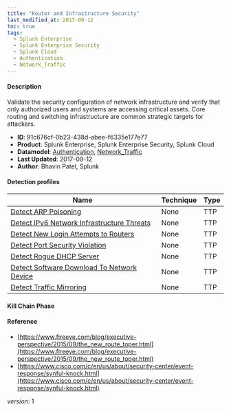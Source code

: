 ```yaml
---
title: "Router and Infrastructure Security"
last_modified_at: 2017-09-12
toc: true
tags:
  - Splunk Enterprise
  - Splunk Enterprise Security
  - Splunk Cloud
  - Authentication
  - Network_Traffic
---
```


#### Description

Validate the security configuration of network infrastructure and verify that only authorized users and systems are accessing critical assets. Core routing and switching infrastructure are common strategic targets for attackers.

- **ID**: 91c676cf-0b23-438d-abee-f6335e177e77
- **Product**: Splunk Enterprise, Splunk Enterprise Security, Splunk Cloud
- **Datamodel**: [Authentication](https://docs.splunk.com/Documentation/CIM/latest/User/Authentication), [Network_Traffic](https://docs.splunk.com/Documentation/CIM/latest/User/NetworkTraffic)
- **Last Updated**: 2017-09-12
- **Author**: Bhavin Patel, Splunk

#### Detection profiles

| Name        | Technique   | Type         |
| ----------- | ----------- |--------------|
| [Detect ARP Poisoning](/network/detect_arp_poisoning/) | None | TTP |
| [Detect IPv6 Network Infrastructure Threats](/network/detect_ipv6_network_infrastructure_threats/) | None | TTP |
| [Detect New Login Attempts to Routers](/application/detect_new_login_attempts_to_routers/) | None | TTP |
| [Detect Port Security Violation](/network/detect_port_security_violation/) | None | TTP |
| [Detect Rogue DHCP Server](/network/detect_rogue_dhcp_server/) | None | TTP |
| [Detect Software Download To Network Device](/network/detect_software_download_to_network_device/) | None | TTP |
| [Detect Traffic Mirroring](/network/detect_traffic_mirroring/) | None | TTP |

#### Kill Chain Phase



#### Reference

* [https://www.fireeye.com/blog/executive-perspective/2015/09/the_new_route_toper.html](https://www.fireeye.com/blog/executive-perspective/2015/09/the_new_route_toper.html)
* [https://www.cisco.com/c/en/us/about/security-center/event-response/synful-knock.html](https://www.cisco.com/c/en/us/about/security-center/event-response/synful-knock.html)



_version_: 1